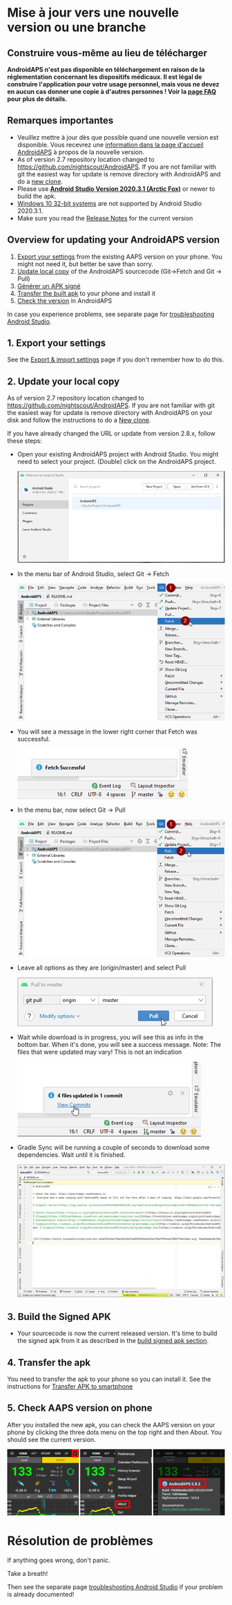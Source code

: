 # Mise à jour vers une nouvelle version ou une branche

## Construire vous-même au lieu de télécharger

**AndroidAPS n'est pas disponible en téléchargement en raison de la réglementation concernant les dispositifs médicaux. Il est légal de construire l'application pour votre usage personnel, mais vous ne devez en aucun cas donner une copie à d'autres personnes ! Voir la [page FAQ](../Getting-Started/FAQ.md) pour plus de détails.**

## Remarques importantes

* Veuillez mettre à jour dès que possible quand une nouvelle version est disponible. Vous recevrez une [information dans la page d'accueil AndroidAPS](../Installing-AndroidAPS/Releasenotes#notes-de-version) à propos de la nouvelle version.
* As of version 2.7 repository location changed to <https://github.com/nightscout/AndroidAPS>. If you are not familiar with git the easiest way for update is remove directory with AndroidAPS and do a [new clone](../Installing-AndroidAPS/Building-APK.md).
* Please use **[Android Studio Version 2020.3.1 (Arctic Fox)](https://developer.android.com/studio/)** or newer to build the apk.
* [Windows 10 32-bit systems](../Installing-AndroidAPS/troubleshooting_androidstudio#unable-to-start-daemon-process) are not supported by Android Studio 2020.3.1.
* Make sure you read the [Release Notes](../Installing-AndroidAPS/Releasenotes) for the current version

## Overview for updating your AndroidAPS version

1. [Export your settings](../Usage/ExportImportSettings#export-settings) from the existing AAPS version on your phone. You might not need it, but better be save than sorry.
2. [Update local copy](../Installing-AndroidAPS/Update-to-new-version#update-your-local-copy) of the AndroidAPS sourcecode (Git->Fetch and Git -> Pull)
3. [Générer un APK signé](../Installing-AndroidAPS/Update-to-new-version#generate-signed-apk)
4. [Transfer the built apk](../Installing-AndroidAPS/Building-APK#transfer-apk-to-smartphone) to your phone and install it
5. [Check the version](#check-aaps-version-on-phone) in AndroidAPS

In case you experience problems, see separate page for [troubleshooting Android Studio](../Installing-AndroidAPS/troubleshooting_androidstudio.rst).

## 1. Export your settings

See the [Export & import settings](../Usage/ExportImportSettings#export-settings) page if you don't remember how to do this.

## 2. Update your local copy

As of version 2.7 repository location changed to <https://github.com/nightscout/AndroidAPS>. If you are not familiar with git the easiest way for update is remove directory with AndroidAPS on your disk and follow the instructions to do a [New clone](../Installing-AndroidAPS/Building-APK.md).

If you have already changed the URL or update from version 2.8.x, follow these steps:

* Open your existing AndroidAPS project with Android Studio. You might need to select your project. (Double) click on the AndroidAPS project.
    
    ![Android Studio - Select Project](../images/update/01_ProjectSelection.png)

* In the menu bar of Android Studio, select Git -> Fetch
    
    ![Android Studio Menu - Git - Fetch](../images/update/02_GitFetch.png)

* You will see a message in the lower right corner that Fetch was successful.
    
    ![Android Studio Menu - Git - Fetch successful](../images/update/03_GitFetchSuccessful.png)

* In the menu bar, now select Git -> Pull
    
    ![Android Studio Menu - Git - Pull](../images/update/04_GitPull.png)

* Leave all options as they are (origin/master) and select Pull
    
    ![Android Studio - Git - Pull dialog](../images/update/05_GitPullOptions.png)

* Wait while download is in progress, you will see this as info in the bottom bar. When it's done, you will see a success message. Note: The files that were updated may vary! This is not an indication
    
    ![Android Studio - Pull successful](../images/update/06_GitPullSuccess.png)

* Gradle Sync will be running a couple of seconds to download some dependencies. Wait until it is finished.
    
    ![Android Studio - Gradle Sync](../images/studioSetup/40_BackgroundTasks.png)

## 3. Build the Signed APK

* Your sourcecode is now the current released version. It's time to build the signed apk from it as described in the [build signed apk section](../Installing-AndroidAPS/Building-APK#generate-signed-apk).

## 4. Transfer the apk

You need to transfer the apk to your phone so you can install it. See the instructions for [Transfer APK to smartphone](../Installing-AndroidAPS/Building-APK#transfer-apk-to-smartphone)

## 5. Check AAPS version on phone

After you installed the new apk, you can check the AAPS version on your phone by clicking the three dots menu on the top right and then About. You should see the current version.

![AAPS version installed](../images/Update_VersionCheck282.png)

# Résolution de problèmes

If anything goes wrong, don't panic.

Take a breath!

Then see the separate page [troubleshooting Android Studio](../Installing-AndroidAPS/troubleshooting_androidstudio.md) if your problem is already documented!